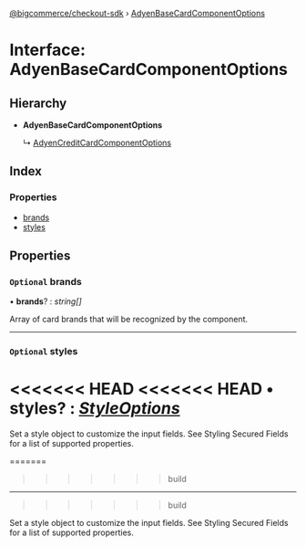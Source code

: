 [@bigcommerce/checkout-sdk](../README.md) › [AdyenBaseCardComponentOptions](adyenbasecardcomponentoptions.md)

# Interface: AdyenBaseCardComponentOptions

## Hierarchy

* **AdyenBaseCardComponentOptions**

  ↳ [AdyenCreditCardComponentOptions](adyencreditcardcomponentoptions.md)

## Index

### Properties

* [brands](adyenbasecardcomponentoptions.md#optional-brands)
* [styles](adyenbasecardcomponentoptions.md#optional-styles)

## Properties

### `Optional` brands

• **brands**? : *string[]*

Array of card brands that will be recognized by the component.

___

### `Optional` styles

<<<<<<< HEAD
<<<<<<< HEAD
• **styles**? : *[StyleOptions](styleoptions.md)*
=======
Set a style object to customize the input fields. See Styling Secured Fields for a list of supported properties.

=======
>>>>>>> build
___
>>>>>>> build

Set a style object to customize the input fields. See Styling Secured Fields
for a list of supported properties.
